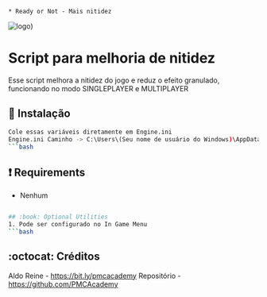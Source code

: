 ```
* Ready or Not - Mais nitidez
```
![logo](https://github.com/PMCAcademy/RoNnitidez/blob/main/Ready_or_Not_cover.jpg))

# Script para melhoria de nitidez
Esse script melhora a nitidez do jogo e reduz o efeito granulado, funcionando no modo SINGLEPLAYER e MULTIPLAYER

## :book: Instalação
```bash
Cole essas variáveis ​​​​diretamente em Engine.ini
Engine.ini Caminho -> C:\Users\(Seu nome de usuário do Windows)\AppData\Local\ReadyOrNot\Saved\Config\WindowsNoEditor\Engine.ini
```bash
```
## :heavy_exclamation_mark: Requirements
* Nenhum
```bash

## :book: Optional Utilities
1. Pode ser configurado no In Game Menu
```bash
```
## :octocat: Créditos
Aldo Reine - https://bit.ly/pmcacademy
Repositório - https://github.com/PMCAcademy
